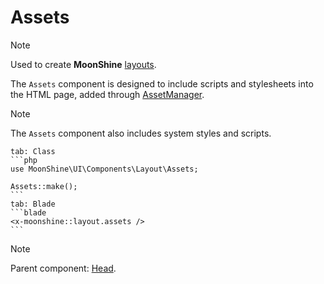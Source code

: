 # Assets

> [!NOTE]
> Used to create **MoonShine** [layouts](/docs/{{version}}/appearance/layout).

The `Assets` component is designed to include scripts and stylesheets into the HTML page, added through [AssetManager](/docs/{{version}}/appearance/assets).

> [!NOTE]
> The `Assets` component also includes system styles and scripts.

~~~tabs
tab: Class
```php
use MoonShine\UI\Components\Layout\Assets;

Assets::make();
```
tab: Blade
```blade
<x-moonshine::layout.assets />
```
~~~

> [!NOTE]
> Parent component: [Head](/docs/{{version}}/components/head).
